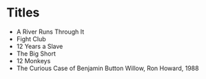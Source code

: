 # Titles

- A River Runs Through It
- Fight Club
- 12 Years a Slave
- The Big Short
- 12 Monkeys
- The Curious Case of Benjamin Button
Willow, Ron Howard, 1988
